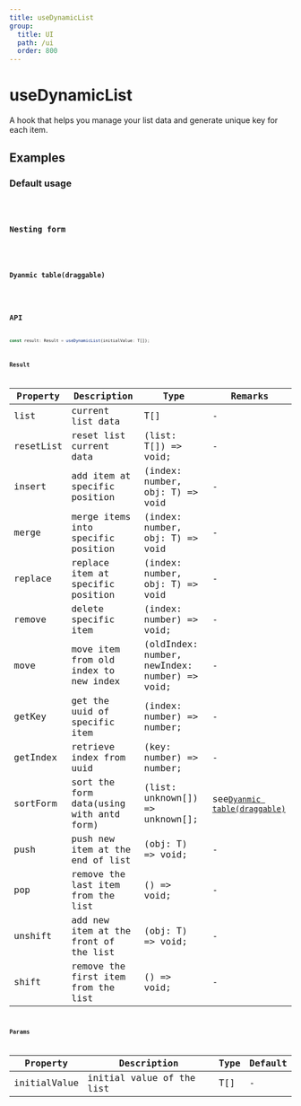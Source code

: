 ```yaml
---
title: useDynamicList
group:
  title: UI
  path: /ui
  order: 800
---
```


# useDynamicList

A hook that helps you manage your list data and generate unique key for each item.

## Examples

### Default usage

<code src="./demo/demo1.tsx" />

### Nesting form

<code src="./demo/demo2.tsx" />

### Dyanmic table(draggable)

<code src="./demo/demo3.tsx" />

## API

```typescript
const result: Result = useDynamicList(initialValue: T[]);
```

### Result

| Property | Description                                         | Type                 | Remarks  |
|--------------|--------------|----------------------|---------------|
| list      | current list data | T[]              | - |
| resetList  | reset list current data    | (list: T[]) => void;          | - |
| insert        | add item at specific position | (index: number, obj: T) => void                | - |
| merge         | merge items into specific position | (index: number, obj: T) => void | - |
| replace          | replace item at specific position         | (index: number, obj: T) => void          | - |
| remove   | delete specific item     | (index: number) => void;          | - |
| move | move item from old index to new index     | (oldIndex: number, newIndex: number) => void;          | - |
| getKey  | get the uuid of specific item    | (index: number) => number;           | - |
| getIndex  | retrieve index from uuid    | (key: number) => number;           | - |
| sortForm  | sort the form data(using with antd form)     | (list: unknown[]) => unknown[];           | see[`Dyanmic table(draggable)`](#dyanmic-tabledraggable) |
| push  | push new item at the end of list     | (obj: T) => void;          | - |
| pop  | remove the last item from the list     | () => void;          | - |
| unshift  | add new item at the front of the list    | (obj: T) => void;          | - |
| shift  | remove the first item from the list     | () => void;          | - |

### Params

| Property | Description                                                        | Type                   | Default |
|--------------|--------------|----------------------|---|
| initialValue      | initial value of the list | T[]              | -  |
